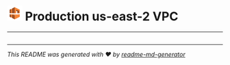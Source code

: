 # <img src="./images/amazon-vpc.png" height="35" width="35" /> Production us-east-2 VPC 
***

##


***
_This README was generated with ❤️ by [readme-md-generator](https://github.com/kefranabg/readme-md-generator)_